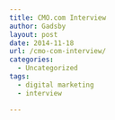 ```yaml
---
title: CMO.com Interview
author: Gadsby
layout: post
date: 2014-11-18
url: /cmo-com-interview/
categories:
  - Uncategorized
tags:
  - digital marketing
  - interview

---
```

